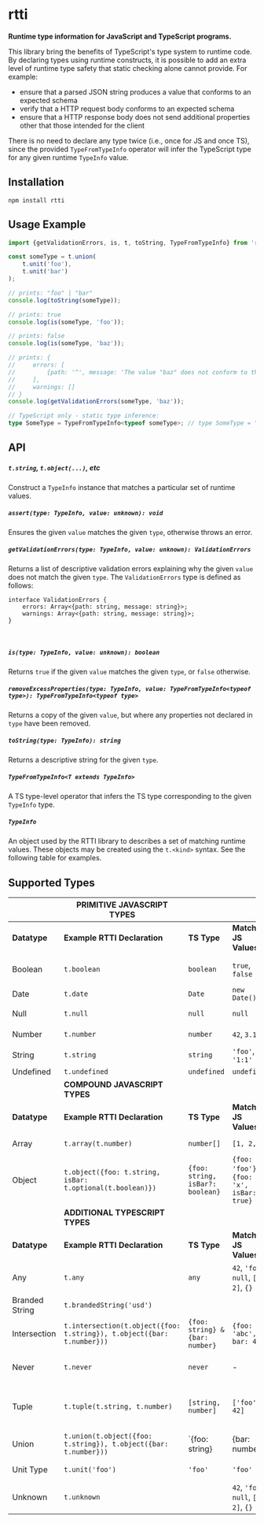 # rtti

**Runtime type information for JavaScript and TypeScript programs.**

This library bring the benefits of TypeScript's type system to runtime code. By declaring types using runtime constructs, it is possible to add an extra level of runtime type safety that static checking alone cannot provide. For example:
- ensure that a parsed JSON string produces a value that conforms to an expected schema
- verify that a HTTP request body conforms to an expected schema
- ensure that a HTTP response body does not send additional properties other that those intended for the client

There is no need to declare any type twice (i.e., once for JS and once TS), since the provided `TypeFromTypeInfo` operator will infer the TypeScript type for any given runtime `TypeInfo` value.

## Installation

`npm install rtti`

## Usage Example

```ts
import {getValidationErrors, is, t, toString, TypeFromTypeInfo} from 'rtti';

const someType = t.union(
    t.unit('foo'),
    t.unit('bar')
);

// prints: "foo" | "bar"
console.log(toString(someType));

// prints: true
console.log(is(someType, 'foo'));

// prints: false
console.log(is(someType, 'baz'));

// prints: {
//     errors: [
//         {path: '^', message: 'The value "baz" does not conform to the union type'}
//     ],
//     warnings: []
// }
console.log(getValidationErrors(someType, 'baz'));

// TypeScript only - static type inference:
type SomeType = TypeFromTypeInfo<typeof someType>; // type SomeType = "foo" | "bar"
```


## API

##### `t.string`, `t.object(...)`, etc
Construct a `TypeInfo` instance that matches a particular set of runtime values.
<br/>

##### `assert(type: TypeInfo, value: unknown): void`
Ensures the given `value` matches the given `type`, otherwise throws an error.
<br/>

##### `getValidationErrors(type: TypeInfo, value: unknown): ValidationErrors`
Returns a list of descriptive validation errors explaining why the given `value` does not match the given `type`. The `ValidationErrors` type is defined as follows:
```
interface ValidationErrors {
    errors: Array<{path: string, message: string}>;
    warnings: Array<{path: string, message: string}>;
}
```
<br/>

##### `is(type: TypeInfo, value: unknown): boolean`
Returns `true` if the given `value` matches the given `type`, or `false` otherwise.
<br/>

##### `removeExcessProperties(type: TypeInfo, value: TypeFromTypeInfo<typeof type>): TypeFromTypeInfo<typeof type>`
Returns a copy of the given `value`, but where any properties not declared in `type` have been removed.
<br/>

##### `toString(type: TypeInfo): string`
Returns a descriptive string for the given `type`.
<br/>

##### `TypeFromTypeInfo<T extends TypeInfo>`
A TS type-level operator that infers the TS type corresponding to the given `TypeInfo` type.
<br/>

##### `TypeInfo`
An object used by the RTTI library to describes a set of matching runtime values. These objects may be created using the `t.<kind>` syntax. See the following table for examples.
<br/>


## Supported Types


|                | PRIMITIVE JAVASCRIPT TYPES                                   |                                  |                                           |                                              |
| -------------- | ------------------------------------------------------------ | -------------------------------- | ----------------------------------------- | -------------------------------------------- |
| **Datatype**   | **Example RTTI Declaration**                                 | **TS Type**                      | **Matching JS Values**                    | **Non-Matching JS Values**                   |
| Boolean        | `t.boolean`                                                  | `boolean`                        | `true`, `false`                           | `0`, `''`, `'yes'`, `null`                   |
| Date           | `t.date`                                                     | `Date`                           | `new Date()`                              | `'2020-01-01'`                               |
| Null           | `t.null`                                                     | `null`                           | `null`                                    | `undefined`, `0`                             |
| Number         | `t.number`                                                   | `number`                         | `42`, `3.14`                              | `'three'`, `false`                           |
| String         | `t.string`                                                   | `string`                         | `'foo'`, `'1:1'`                          | `42`, `{foo: 1}`                             |
| Undefined      | `t.undefined`                                                | `undefined`                      | `undefined`                               | `null`, `0`                                  |
|                | **COMPOUND JAVASCRIPT TYPES**                                |                                  |                                           |                                              |
| **Datatype**   | **Example RTTI Declaration**                                 | **TS Type**                      | **Matching JS Values**                    | **Non-Matching JS Values**                   |
| Array          | `t.array(t.number)`                                          | `number[]`                       | `[1, 2, 3]`                               | `123`, `[1, 'a']`                            |
| Object         | `t.object({foo: t.string, isBar: t.optional(t.boolean)})`    | `{foo: string, isBar?: boolean}` | `{foo: 'foo'}`, `{foo: 'x', isBar: true}` | `{bar: 'bar'}`, `{foo: true}`                |
|                | **ADDITIONAL TYPESCRIPT TYPES**                              |                                  |                                           |                                              |
| **Datatype**   | **Example RTTI Declaration**                                 | **TS Type**                      | **Matching JS Values**                    | **Non-Matching JS Values**                   |
| Any            | `t.any`                                                      | `any`                            | `42`, `'foo'`, `null`, `[1, 2]`, `{}`     | -                                            |
| Branded String | `t.brandedString('usd')`                                     |                                  |                                           |                                              |
| Intersection   | `t.intersection(t.object({foo: t.string}), t.object({bar: t.number}))` | `{foo: string} & {bar: number}`  | `{foo: 'abc', bar: 42}`                   | `{bar: 42}`                                  |
| Never          | `t.never`                                                    | `never`                          | -                                         | `42`, `'foo'`, `null`, `[1, 2]`, `{}`        |
| Tuple          | `t.tuple(t.string, t.number)`                                | `[string, number]`               | `['foo', 42]`                             | `['foo']`, `['foo', 'bar']`, `['foo', 4, 2]` |
| Union          | `t.union(t.object({foo: t.string}), t.object({bar: t.number}))` | `{foo: string} | {bar: number}`  | `{foo: 'abc'}`, `{bar: 42}`               | `{baz: 0}`, `{foo: 42}`                      |
| Unit Type      | `t.unit('foo')`                                              | `'foo'`                          | `'foo'`                                   | `'bar'`, `'abc'`, `42`                       |
| Unknown        | `t.unknown`                                                  |                                  | `42`, `'foo'`, `null`, `[1, 2]`, `{}`     | -                                            |

